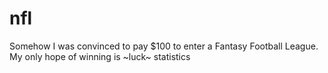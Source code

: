 # nfl
Somehow I was convinced to pay $100 to enter a Fantasy Football League. My only hope of winning is ~luck~ statistics
